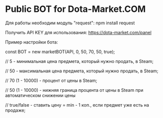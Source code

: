 # Public BOT for Dota-Market.COM

Для работы необходим модуль "request":
npm install request

Получить API KEY для использования:
https://dota-market.com/panel

Пример настройки бота:

const BOT = new marketBOT(API, 0, 50, 70, 50, true);

// 5 - минимальная цена предмета, который нужно продать, в Steam; 

// 50 - максимальная цена предмета, который нужно продать, в Steam;

// 70 (1 - 10000) - процент от цены в Steam; 

// 50 (1 - 10000) - нижняя граница процента от цены в Steam при автоматическом снижении цены

// true/false - ставить цену = min - 1 коп., если предмет уже есть на продаже;

